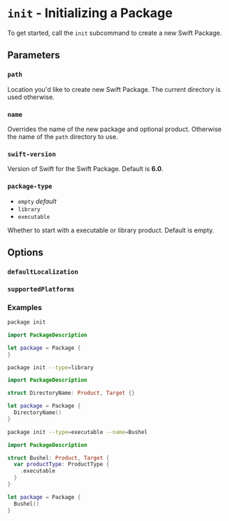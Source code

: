 # `init` - Initializing a Package

To get started, call the `init` subcommand to create a new Swift Package.

## Parameters

### `path`

Location you'd like to create new Swift Package. The current directory is used otherwise.

### `name`

Overrides the name of the new package and optional product. Otherwise the name of the `path` directory to use.

### `swift-version`

Version of Swift for the Swift Package. Default is **6.0**.

### `package-type`

* `empty` _default_
* `library`
* `executable`
                  
Whether to start with a executable or library product. Default is empty.

## Options

### `defaultLocalization`

### `supportedPlatforms`

### Examples

```bash
package init
```

```swift
import PackageDescription

let package = Package {
} 
```

```bash
package init --type=library
```

```swift
import PackageDescription

struct DirectoryName: Product, Target {}

let package = Package {
  DirectoryName()
} 
```

```bash
package init --type=executable --name=Bushel
```

```swift
import PackageDescription

struct Bushel: Product, Target {
  var productType: ProductType {
    .executable
  }
}

let package = Package {
  Bushel()
} 
```
